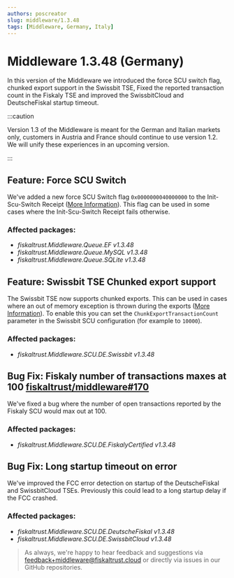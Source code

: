 ```yaml
---
authors: poscreator
slug: middleware/1.3.48
tags: [Middleware, Germany, Italy]
---
```


# Middleware 1.3.48 (Germany)
In this version of the Middleware we introduced the force SCU switch flag, chunked export support in the Swissbit TSE, Fixed the reported transaction count in the Fiskaly TSE and improved the SwissbitCloud and DeutscheFiskal startup timeout. 

<!--truncate-->

:::caution

Version 1.3 of the Middleware is meant for the German and Italian markets only, customers in Austria and France should continue to use version 1.2. We will unify these experiences in an upcoming version.

:::

## Feature: Force SCU Switch
We've added a new force SCU Switch flag `0x0000000040000000` to the Init-Scu-Switch Receipt ([More Information](https://portal.fiskaltrust.de/KBArticle#/KA-01134/SCU-Switch%20%3Cspan%20class=%22highlight%22%3Eforce%3C/span%3E%20switch%20flag)). This flag can be used in some cases where the Init-Scu-Switch Receipt fails otherwise.

### Affected packages:

- _fiskaltrust.Middleware.Queue.EF v1.3.48_
- _fiskaltrust.Middleware.Queue.MySQL v1.3.48_
- _fiskaltrust.Middleware.Queue.SQLite v1.3.48_

## Feature: Swissbit TSE Chunked export support
The Swissbit TSE now supports chunked exports. This can be used in cases where an out of memory exception is thrown during the exports ([More Information](https://portal.fiskaltrust.de/KBArticle#/KA-01136/Swissbit%20TSE%20%3Cspan%20class=%22highlight%22%3Echunked%3C/span%3E%20tar%20export)). To enable this you can set the `ChunkExportTransactionCount` parameter in the Swissbit SCU configuration (for example to `10000`).

### Affected packages:
- _fiskaltrust.Middleware.SCU.DE.Swissbit  v1.3.48_

## Bug Fix: Fiskaly number of transactions maxes at 100 [fiskaltrust/middleware#170](https://github.com/fiskaltrust/middleware/issues/170)
We've fixed a bug where the number of open transactions reported by the Fiskaly SCU would max out at 100.

### Affected packages:
- _fiskaltrust.Middleware.SCU.DE.FiskalyCertified  v1.3.48_

## Bug Fix: Long startup timeout on error
We've improved the FCC error detection on startup of the DeutscheFiskal and SwissbitCloud TSEs. Previously this could lead to a long startup delay if the FCC crashed.

### Affected packages:
- _fiskaltrust.Middleware.SCU.DE.DeutscheFiskal  v1.3.48_
- _fiskaltrust.Middleware.SCU.DE.SwissbitCloud v1.3.48_

> As always, we're happy to hear feedback and suggestions via [feedback+middleware@fiskaltrust.cloud](mailto:feedback+middleware@fiskaltrust.cloud) or directly via issues in our GitHub repositories.
